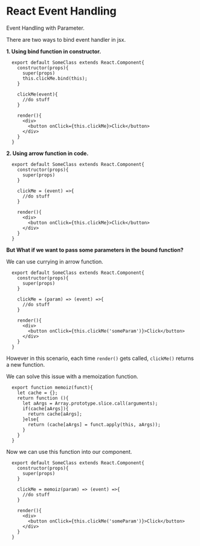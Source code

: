 # React Event Handling
Event Handling with Parameter.

There are two ways to bind event handler in jsx. 

**1. Using bind function in constructor.**
```
  export default SomeClass extends React.Component{
    constructor(props){
      super(props)
      this.clickMe.bind(this); 
    }

    clickMe(event){
      //do stuff
    }

    render(){
      <div>
        <button onClick={this.clickMe}>Click</button>
      </div>
    }
  }
```
   
**2. Using arrow function in code.**
```
  export default SomeClass extends React.Component{
    constructor(props){
      super(props)
    }
      
    clickMe = (event) =>{
      //do stuff
    }
      
    render(){
      <div>
        <button onClick={this.clickMe}>Click</button>
      </div>
    }
  }
```
  
**But What if we want to pass some parameters in the bound function?**
  
We can use currying in arrow function.
  
```
  export default SomeClass extends React.Component{
    constructor(props){
      super(props)
    }

    clickMe = (param) => (event) =>{
      //do stuff
    }

    render(){
      <div>
        <button onClick={this.clickMe('someParam')}>Click</button>
      </div>
    }
  }
```
However in this scenario, each time ```render()``` gets called, ```clickMe()``` returns a new function.

We can solve this issue with a memoization function.

```
  export function memoiz(funct){
    let cache = {};
    return function (){
      let aArgs = Array.prototype.slice.call(arguments);
      if(cache[aArgs]){
        return cache[aArgs];
      }else{
        return (cache[aArgs] = funct.apply(this, aArgs));
      }
    }
  }
```
Now we can use this function into our component.

```
  export default SomeClass extends React.Component{
    constructor(props){
      super(props)
    }

    clickMe = memoiz(param) => (event) =>{
      //do stuff
    }

    render(){
      <div>
        <button onClick={this.clickMe('someParam')}>Click</button>
      </div>
    }
  }
```
